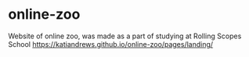 # online-zoo
Website of online zoo, was made as a part of studying at Rolling Scopes School
https://katiandrews.github.io/online-zoo/pages/landing/


